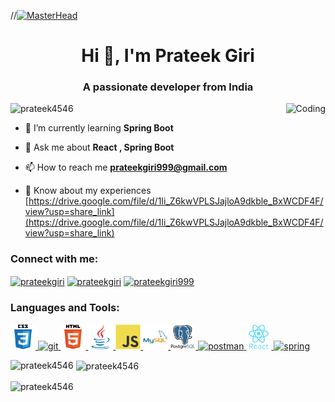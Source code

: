 //[![MasterHead](https://user-images.githubusercontent.com/74038190/241765440-80728820-e06b-4f96-9c9e-9df46f0cc0a5.gif)]()
<h1 align="center">Hi 👋, I'm Prateek Giri</h1>
<h3 align="center">A passionate developer from India</h3>
<img align="right" alt="Coding" src="https://steamuserimages-a.akamaihd.net/ugc/1631947648964785474/81CBA15178466DD47195A239232202E78987B714/?imw=637&imh=358&ima=fit&impolicy=Letterbox&imcolor=%23000000&letterbox=true">

<p align="left"> <img src="https://komarev.com/ghpvc/?username=prateek4546&label=Profile%20views&color=0e75b6&style=flat" alt="prateek4546" /> </p>

- 🌱 I’m currently learning **Spring Boot**

- 💬 Ask me about **React , Spring Boot**

- 📫 How to reach me **prateekgiri999@gmail.com**

- 📄 Know about my experiences [https://drive.google.com/file/d/1Ii_Z6kwVPLSJajloA9dkble_BxWCDF4F/view?usp=share_link](https://drive.google.com/file/d/1Ii_Z6kwVPLSJajloA9dkble_BxWCDF4F/view?usp=share_link)

<h3 align="left">Connect with me:</h3>
<p align="left">
<a href="https://linkedin.com/in/prateekgiri" target="blank"><img align="center" src="https://raw.githubusercontent.com/rahuldkjain/github-profile-readme-generator/master/src/images/icons/Social/linked-in-alt.svg" alt="prateekgiri" height="30" width="40" /></a>
<a href="https://www.leetcode.com/prateekgiri" target="blank"><img align="center" src="https://raw.githubusercontent.com/rahuldkjain/github-profile-readme-generator/master/src/images/icons/Social/leet-code.svg" alt="prateekgiri" height="30" width="40" /></a>
<a href="https://auth.geeksforgeeks.org/user/prateekgiri999" target="blank"><img align="center" src="https://raw.githubusercontent.com/rahuldkjain/github-profile-readme-generator/master/src/images/icons/Social/geeks-for-geeks.svg" alt="prateekgiri999" height="30" width="40" /></a>
</p>

<h3 align="left">Languages and Tools:</h3>
<p align="left"> <a href="https://www.w3schools.com/css/" target="_blank" rel="noreferrer"> <img src="https://raw.githubusercontent.com/devicons/devicon/master/icons/css3/css3-original-wordmark.svg" alt="css3" width="40" height="40"/> </a> <a href="https://git-scm.com/" target="_blank" rel="noreferrer"> <img src="https://www.vectorlogo.zone/logos/git-scm/git-scm-icon.svg" alt="git" width="40" height="40"/> </a> <a href="https://www.w3.org/html/" target="_blank" rel="noreferrer"> <img src="https://raw.githubusercontent.com/devicons/devicon/master/icons/html5/html5-original-wordmark.svg" alt="html5" width="40" height="40"/> </a> <a href="https://www.java.com" target="_blank" rel="noreferrer"> <img src="https://raw.githubusercontent.com/devicons/devicon/master/icons/java/java-original.svg" alt="java" width="40" height="40"/> </a> <a href="https://developer.mozilla.org/en-US/docs/Web/JavaScript" target="_blank" rel="noreferrer"> <img src="https://raw.githubusercontent.com/devicons/devicon/master/icons/javascript/javascript-original.svg" alt="javascript" width="40" height="40"/> </a> <a href="https://www.mysql.com/" target="_blank" rel="noreferrer"> <img src="https://raw.githubusercontent.com/devicons/devicon/master/icons/mysql/mysql-original-wordmark.svg" alt="mysql" width="40" height="40"/> </a> <a href="https://www.postgresql.org" target="_blank" rel="noreferrer"> <img src="https://raw.githubusercontent.com/devicons/devicon/master/icons/postgresql/postgresql-original-wordmark.svg" alt="postgresql" width="40" height="40"/> </a> <a href="https://postman.com" target="_blank" rel="noreferrer"> <img src="https://www.vectorlogo.zone/logos/getpostman/getpostman-icon.svg" alt="postman" width="40" height="40"/> </a> <a href="https://reactjs.org/" target="_blank" rel="noreferrer"> <img src="https://raw.githubusercontent.com/devicons/devicon/master/icons/react/react-original-wordmark.svg" alt="react" width="40" height="40"/> </a> <a href="https://spring.io/" target="_blank" rel="noreferrer"> <img src="https://www.vectorlogo.zone/logos/springio/springio-icon.svg" alt="spring" width="40" height="40"/> </a> </p>

<p><img align="left" src="https://github-readme-stats.vercel.app/api/top-langs?username=prateek4546&show_icons=true&locale=en&layout=compact" alt="prateek4546" /></p>

<p>&nbsp;<img align="center" src="https://github-readme-stats.vercel.app/api?username=prateek4546&show_icons=true&locale=en" alt="prateek4546" /></p>

<p><img align="center" src="https://github-readme-streak-stats.herokuapp.com/?user=prateek4546&" alt="prateek4546" /></p>

